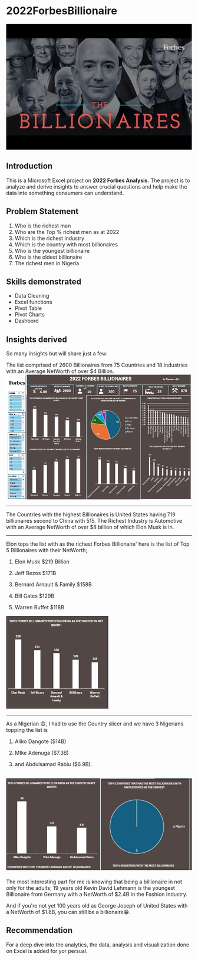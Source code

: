 # 2022ForbesBillionaire
![](github_Forbesimage.jpeg)

## Introduction
This is a Microsoft Excel project on **2022 Forbes Analysis**. The project is to analyze and derive insights to answer crucial questions and help make the data into something consumers can understand.

## Problem Statement
1. Who is the richest man
2. Who are the Top % richest men as at 2022
3. Which is the richest industry
4. Which is the country with most billionaires
5. Who is the youngest billionaire
6. Who is the oldest billionaire
7. The richest men in Nigeria

## Skills demonstrated
- Data Cleaning
- Excel functions
- Pivot Table
- Pivot Charts
- Dashbord

## Insights derived

So many insights but will share just a few:

The list comprised of 2600 Billionaires from 75 Countries and 18 Industries with an Average NetWorth of over $4 Billion.
![](Forbes1.JPG)

---

The Countries with the highest Billionaires is United States having 719 billionaires second to China with 515.
The Richest Industry is Automotive with an Average NetWorth of over $8 billion of which Elon Musk is in.

---
Elon tops the list with as the richest Forbes Billionaire' here is the list of Top 5 Billionaires with their NetWorth;

 1. Elon Musk $219 Billion

2.  Jeff Bezos $171B

3. Bernard Arnault & Family $158B

4. Bill Gates $129B

5. Warren Buffet $118B

![](Top5.JPG)

---
As a NIgerian 😄, I had to use the Country slicer and we have 3 Nigerians topping the list is 
1. Aliko Dangote ($14B)

2. MIke Adenuga ($7.3B)

3. and Abdulsamad Rabiu ($6.9B).

![](ForbesNigeria.JPG)
---
The most interesting part for me is knowing that being a billionaire in not only for the adults; 19 years old Kevin David Lehmann is the youngest Billionaire from Germany with a NetWorth of $2.4B in the Fashion Industry.

And if you're not yet 100 years old as George Joseph of United States with a NetWorth of $1.8B, you can still be a billionaire😁.

## Recommendation
For a deep dive into the analytics, the data, analysis and visualiization done on Excel is added for yor persual.

